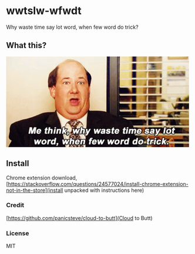 # wwtslw-wfwdt
Why waste time say lot word, when few word do trick?

## What this?
![](kevin.gif)

## Install
Chrome extension download, [https://stackoverflow.com/questions/24577024/install-chrome-extension-not-in-the-store](install unpacked with instructions here)

### Credit
[https://github.com/panicsteve/cloud-to-butt](Cloud to Butt)

### License
MIT
